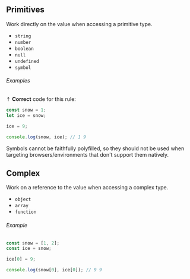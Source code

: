 ## Primitives

Work directly on the value when accessing a primitive type.

- `string`
- `number`
- `boolean`
- `null`
- `undefined`
- `symbol`

###### Examples

⇡ **Correct** code for this rule:

```js
const snow = 1;
let ice = snow;

ice = 9;

console.log(snow, ice); // 1 9
```

Symbols cannot be faithfully polyfilled, so they should not be used when targeting browsers/environments that don't support them natively.

## Complex

Work on a reference to the value when accessing a complex type.

- `object`
- `array`
- `function`

###### Example

```js
const snow = [1, 2];
const ice = snow;

ice[0] = 9;

console.log(snow[0], ice[0]); // 9 9
```
